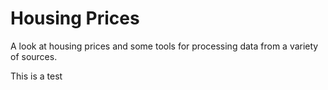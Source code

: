 # Housing Prices
A look at housing prices and some tools for processing data from a variety of sources.

This is a test